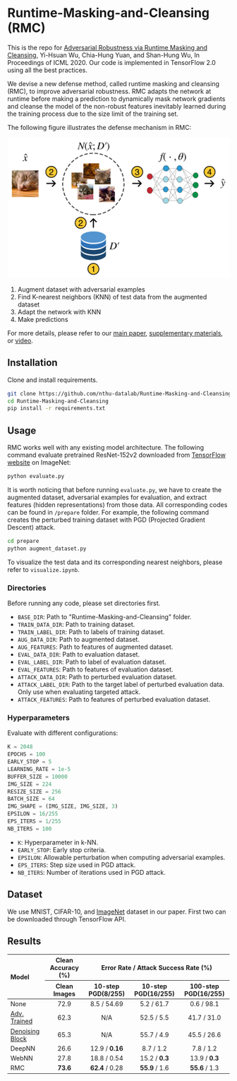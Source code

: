 # Runtime-Masking-and-Cleansing (RMC)
This is the repo for [Adversarial Robustness via Runtime Masking and Cleansing](https://proceedings.icml.cc/static/paper_files/icml/2020/377-Paper.pdf), Yi-Hsuan Wu, Chia-Hung Yuan, and Shan-Hung Wu, In Proceedings of ICML 2020. Our code is implemented in TensorFlow 2.0 using all the best practices.

We devise a new defense method, called runtime masking and cleansing (RMC), to improve adversarial robustness. RMC adapts the network at runtime before making a prediction to dynamically mask network gradients and cleanse the model of the non-robust features inevitably learned during the training process due to the size limit of the training set.

The following figure illustrates the defense mechanism in RMC:

<p align="center">
	<img src="./figures/rmc-architecture-flow-new.png" width=600>
</p>

1. Augment dataset with adversarial examples
2. Find K-nearest neighbors (KNN) of test data from the augmented dataset
3. Adapt the network with KNN
4. Make predictions

For more details, please refer to our [main paper](https://proceedings.icml.cc/static/paper_files/icml/2020/377-Paper.pdf), [supplementary materials](https://proceedings.icml.cc/static/paper_files/icml/2020/377-Supplemental.pdf), or [video](https://icml.cc/virtual/2020/poster/5817).

## Installation
Clone and install requirements.
```bash
git clone https://github.com/nthu-datalab/Runtime-Masking-and-Cleansing.git
cd Runtime-Masking-and-Cleansing
pip install -r requirements.txt
```

## Usage
RMC works well with any existing model architecture. The following command evaluate pretrained ResNet-152v2 downloaded from [TensorFlow website](https://www.tensorflow.org/api_docs/python/tf/keras/applications/ResNet152) on ImageNet:
```bash
python evaluate.py
```

It is worth noticing that before running ```evaluate.py```, we have to create the augmented dataset, adversarial examples for evaluation, and extract features (hidden representations) from those data. All corresponding codes can be found in ```/prepare``` folder. For example, the following command creates the perturbed training dataset with PGD (Projected Gradient Descent) attack.
```bash
cd prepare
python augment_dataset.py
```

To visualize the test data and its corresponding nearest neighbors, please refer to ```visualize.ipynb```.

### Directories
Before running any code, please set directories first.
- ```BASE_DIR```: Path to "Runtime-Masking-and-Cleansing" folder.
- ```TRAIN_DATA_DIR```: Path to training dataset.
- ```TRAIN_LABEL_DIR```: Path to labels of training dataset.
- ```AUG_DATA_DIR```: Path to augmented dataset.
- ```AUG_FEATURES```: Path to features of augmented dataset. 
- ```EVAL_DATA_DIR```: Path to evaluation dataset.
- ```EVAL_LABEL_DIR```: Path to label of evaluation dataset.
- ```EVAL_FEATURES```: Path to features of evaluation dataset.
- ```ATTACK_DATA_DIR```: Path to perturbed evaluation dataset.
- ```ATTACK_LABEL_DIR```: Path to the target label of perturbed evaluation data. Only use when evaluating targeted attack.
- ```ATTACK_FEATURES```: Path to features of perturbed evaluation dataset.

### Hyperparameters
Evaluate with different configurations:
```python
K = 2048
EPOCHS = 100
EARLY_STOP = 5
LEARNING_RATE = 1e-5
BUFFER_SIZE = 10000
IMG_SIZE = 224
RESIZE_SIZE = 256
BATCH_SIZE = 64
IMG_SHAPE = (IMG_SIZE, IMG_SIZE, 3)
EPSILON = 16/255
EPS_ITERS = 1/255
NB_ITERS = 100
```
- ```K```: Hyperparameter in k-NN.
- ```EARLY_STOP```: Early stop criteria.
- ```EPSILON```: Allowable perturbation when computing adversarial examples.
- ```EPS_ITERS```: Step size used in PGD attack.
- ```NB_ITERS```: Number of iterations used in PGD attack.

## Dataset
We use MNIST, CIFAR-10, and [ImageNet](http://www.image-net.org/) dataset in our paper. First two can be downloaded through TensorFlow API.

## Results
<table>
<thead>
<tr>
<th align="left" rowspan=2>Model</th>
<th align="center">Clean Accuracy (%)</th>
<th align="center" colspan=3>Error Rate / Attack Success Rate (%)</th>
</tr>
<tr>
<th align="center">Clean Images</th>
<th align="center">10-step PGD(8/255)</th>
<th align="center">10-step PGD(16/255)</th>
<th align="center">100-step PGD(16/255)</th>
</tr>
</thead>

<tbody>
<tr>
<td align="left">None</td>
<td align="center">72.9</td>
<td align="center">8.5 / 54.69</td>
<td align="center">5.2 / 61.7</td>
<td align="center">0.6 / 98.1</td>
</tr>

<tr>
<td align="left"><a href="https://github.com/facebookresearch/ImageNet-Adversarial-Training/blob/master/INSTRUCTIONS.md" target="_blank">Adv. Trained</a></td>
<td align="center">62.3</td>
<td align="center">N/A</td>
<td align="center">52.5 / 5.5</td>
<td align="center">41.7 / 31.0</td>
</tr>

<tr>
<td align="left"><a href="https://github.com/facebookresearch/ImageNet-Adversarial-Training/blob/master/INSTRUCTIONS.md" target="_blank">Denoising Block</a></td>
<td align="center">65.3</td>
<td align="center">N/A</td>
<td align="center">55.7 / 4.9</td>
<td align="center">45.5 / 26.6</td>
</tr>

<tr>
<td align="left">DeepNN</td>
<td align="center">26.6</td>
<td align="center">12.9 / <b>0.16</b></td>
<td align="center">8.7 / 1.2</td>
<td align="center">7.8 / 1.2</td>
</tr>

<tr>
<td align="left">WebNN</td>
<td align="center">27.8</td>
<td align="center">18.8 / 0.54</td>
<td align="center">15.2 / <b>0.3</b></td>
<td align="center">13.9 / <b>0.3</b></td>
</tr>

<tr>
<td align="left">RMC</td>
<td align="center"><b>73.6</b></td>
<td align="center"><b>62.4</b> / 0.28</td>
<td align="center"><b>55.9</b> / 1.6</td>
<td align="center"><b>55.6</b> / 1.3</td>
</tr>
</tbody>
</table>